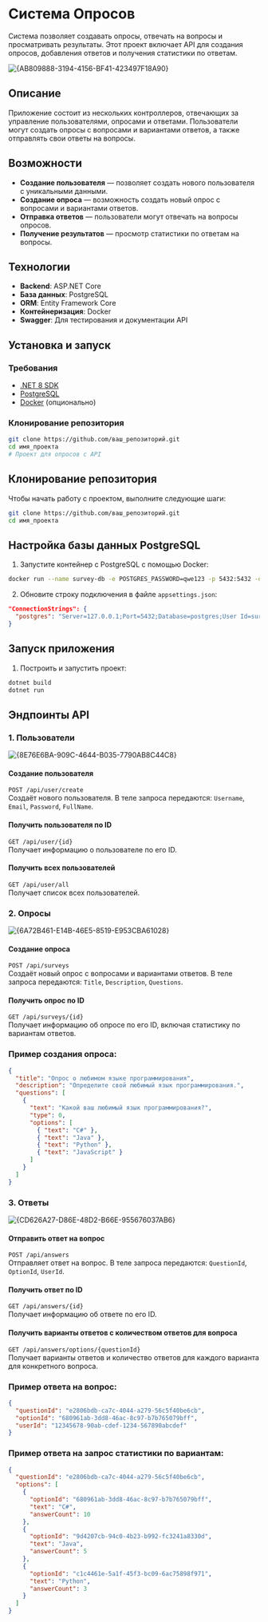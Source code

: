 # Система Опросов

Система позволяет создавать опросы, отвечать на вопросы и просматривать результаты. Этот проект включает API для создания опросов, добавления ответов и получения статистики по ответам.

![{AB809888-3194-4156-BF41-423497F18A90}](https://github.com/user-attachments/assets/c2670e29-7c8e-41bc-b250-36a8e6af6a5d)



## Описание

Приложение состоит из нескольких контроллеров, отвечающих за управление пользователями, опросами и ответами. Пользователи могут создать опросы с вопросами и вариантами ответов, а также отправлять свои ответы на вопросы.

## Возможности

- **Создание пользователя** — позволяет создать нового пользователя с уникальными данными.
- **Создание опроса** — возможность создать новый опрос с вопросами и вариантами ответов.
- **Отправка ответов** — пользователи могут отвечать на вопросы опросов.
- **Получение результатов** — просмотр статистики по ответам на вопросы.

## Технологии

- **Backend**: ASP.NET Core 
- **База данных**: PostgreSQL
- **ORM**: Entity Framework Core
- **Контейнеризация**: Docker
- **Swagger**: Для тестирования и документации API

## Установка и запуск

### Требования

- [.NET 8 SDK](https://dotnet.microsoft.com/download)
- [PostgreSQL](https://www.postgresql.org/download/)
- [Docker](https://www.docker.com/get-started) (опционально)

### Клонирование репозитория

```bash
git clone https://github.com/ваш_репозиторий.git
cd имя_проекта
# Проект для опросов с API
```

## Клонирование репозитория

Чтобы начать работу с проектом, выполните следующие шаги:

```bash
git clone https://github.com/ваш_репозиторий.git
cd имя_проекта
```

## Настройка базы данных PostgreSQL

1. Запустите контейнер с PostgreSQL с помощью Docker:

```bash
docker run --name survey-db -e POSTGRES_PASSWORD=qwe123 -p 5432:5432 -d postgres
```

2. Обновите строку подключения в файле `appsettings.json`:

```json
"ConnectionStrings": {
  "postgres": "Server=127.0.0.1;Port=5432;Database=postgres;User Id=survey;Password=qwe123; Include Error Detail=true"
}
```

## Запуск приложения

1. Построить и запустить проект:

```bash
dotnet build
dotnet run
```
## Эндпоинты API

### 1. Пользователи

![{8E76E6BA-909C-4644-B035-7790AB8C44C8}](https://github.com/user-attachments/assets/ad391cb1-a8c5-4916-b9c5-bbc2ba178496)
#### Создание пользователя
`POST /api/user/create`  
Создаёт нового пользователя. В теле запроса передаются: `Username`, `Email`, `Password`, `FullName`.

#### Получить пользователя по ID
`GET /api/user/{id}`  
Получает информацию о пользователе по его ID.

#### Получить всех пользователей
`GET /api/user/all`  
Получает список всех пользователей.

### 2. Опросы
![{6A72B461-E14B-46E5-8519-E953CBA61028}](https://github.com/user-attachments/assets/7a2f71da-ae67-4501-8bb7-9ebdeebbed6b)

#### Создание опроса
`POST /api/surveys`  
Создаёт новый опрос с вопросами и вариантами ответов. В теле запроса передаются: `Title`, `Description`, `Questions`.

#### Получить опрос по ID
`GET /api/surveys/{id}`  
Получает информацию об опросе по его ID, включая статистику по вариантам ответов.

### Пример создания опроса:

```json
{
  "title": "Опрос о любимом языке программирования",
  "description": "Определите свой любимый язык программирования.",
  "questions": [
    {
      "text": "Какой ваш любимый язык программирования?",
      "type": 0,
      "options": [
        { "text": "C#" },
        { "text": "Java" },
        { "text": "Python" },
        { "text": "JavaScript" }
      ]
    }
  ]
}
```

### 3. Ответы
![{CD626A27-D86E-48D2-B66E-955676037AB6}](https://github.com/user-attachments/assets/323121ef-66e9-405f-aada-c4dd76445797)

#### Отправить ответ на вопрос
`POST /api/answers`  
Отправляет ответ на вопрос. В теле запроса передаются: `QuestionId`, `OptionId`, `UserId`.

#### Получить ответ по ID
`GET /api/answers/{id}`  
Получает информацию об ответе по его ID.

#### Получить варианты ответов с количеством ответов для вопроса
`GET /api/answers/options/{questionId}`  
Получает варианты ответов и количество ответов для каждого варианта для конкретного вопроса.

### Пример ответа на вопрос:

```json
{
  "questionId": "e2806bdb-ca7c-4044-a279-56c5f40be6cb",
  "optionId": "680961ab-3dd8-46ac-8c97-b7b765079bff",
  "userId": "12345678-90ab-cdef-1234-567890abcdef"
}
```

### Пример ответа на запрос статистики по вариантам:

```json
{
  "questionId": "e2806bdb-ca7c-4044-a279-56c5f40be6cb",
  "options": [
    {
      "optionId": "680961ab-3dd8-46ac-8c97-b7b765079bff",
      "text": "C#",
      "answerCount": 10
    },
    {
      "optionId": "9d4207cb-94c0-4b23-b992-fc3241a8330d",
      "text": "Java",
      "answerCount": 5
    },
    {
      "optionId": "c1c4461e-5a1f-45f3-bc09-6ac75898f971",
      "text": "Python",
      "answerCount": 3
    }
  ]
}
```
